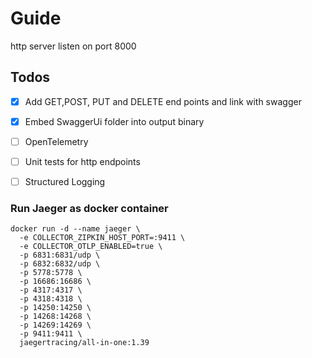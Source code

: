 # Guide

http server listen on port 8000

## Todos

- [x] Add GET,POST, PUT and DELETE end points and link with swagger
- [x] Embed SwaggerUi folder into output binary
- [ ] OpenTelemetry
- [ ] Unit tests for http endpoints
- [ ] Structured Logging


### Run Jaeger as docker container
```
docker run -d --name jaeger \
  -e COLLECTOR_ZIPKIN_HOST_PORT=:9411 \
  -e COLLECTOR_OTLP_ENABLED=true \
  -p 6831:6831/udp \
  -p 6832:6832/udp \
  -p 5778:5778 \
  -p 16686:16686 \
  -p 4317:4317 \
  -p 4318:4318 \
  -p 14250:14250 \
  -p 14268:14268 \
  -p 14269:14269 \
  -p 9411:9411 \
  jaegertracing/all-in-one:1.39
  ```